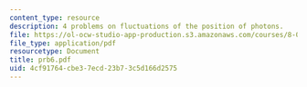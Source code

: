 ```yaml
---
content_type: resource
description: 4 problems on fluctuations of the position of photons.
file: https://ol-ocw-studio-app-production.s3.amazonaws.com/courses/8-08-statistical-physics-ii-spring-2005/4cf91764cbe37ecd23b73c5d166d2575_prb6.pdf
file_type: application/pdf
resourcetype: Document
title: prb6.pdf
uid: 4cf91764-cbe3-7ecd-23b7-3c5d166d2575
---
```

